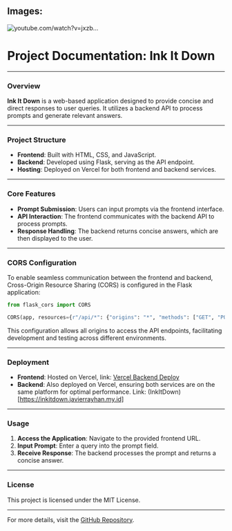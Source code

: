 ## Images:

![youtube.com/watch?v=jxzb...](https://images.openai.com/thumbnails/url/oggm6Xicu1mSUVJSUGylr5-al1xUWVCSmqJbkpRnoJdeXJJYkpmsl5yfq5-Zm5ieWmxfaAuUsXL0S7F0Tw7JzY2KdDbwLDHMLfQwNTTJMEkLKyopjQrItPD3KY70jMwKsfQ2qcxwcsnN0U0OKTfx8QpPLnVJ9iosd1QrBgARtSm-)

# Project Documentation: Ink It Down

---

### Overview

**Ink It Down** is a web-based application designed to provide concise and direct responses to user queries. It utilizes a backend API to process prompts and generate relevant answers.

---

### Project Structure

* **Frontend**: Built with HTML, CSS, and JavaScript.
* **Backend**: Developed using Flask, serving as the API endpoint.
* **Hosting**: Deployed on Vercel for both frontend and backend services.

---

### Core Features

* **Prompt Submission**: Users can input prompts via the frontend interface.
* **API Interaction**: The frontend communicates with the backend API to process prompts.
* **Response Handling**: The backend returns concise answers, which are then displayed to the user.

---

### CORS Configuration

To enable seamless communication between the frontend and backend, Cross-Origin Resource Sharing (CORS) is configured in the Flask application:

```python
from flask_cors import CORS

CORS(app, resources={r"/api/*": {"origins": "*", "methods": ["GET", "POST", "OPTIONS"]}})
```

This configuration allows all origins to access the API endpoints, facilitating development and testing across different environments.

---

### Deployment

* **Frontend**: Hosted on Vercel, link: [Vercel Backend Deploy](https://ink-it-downbackendflask.vercel.app/)
* **Backend**: Also deployed on Vercel, ensuring both services are on the same platform for optimal performance. Link: (InkItDown)[https://inkitdown.javierrayhan.my.id]

---

### Usage

1. **Access the Application**: Navigate to the provided frontend URL.
2. **Input Prompt**: Enter a query into the prompt field.
3. **Receive Response**: The backend processes the prompt and returns a concise answer.

---

### License

This project is licensed under the MIT License.

---

For more details, visit the [GitHub Repository](https://github.com/javierrayhan/ink-it-down).
